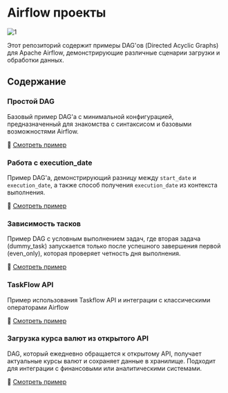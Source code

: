 # Airflow проекты

![1](https://github.com/user-attachments/assets/33bdc75a-4409-4aa7-9e62-009ab6b8b370)

Этот репозиторий содержит примеры DAG'ов (Directed Acyclic Graphs) для Apache Airflow, демонстрирующие различные сценарии загрузки и обработки данных.

## Содержание

### Простой DAG  
Базовый пример DAG'а с минимальной конфигурацией, предназначенный для знакомства с синтаксисом и базовыми возможностями Airflow.  

🔗 [Смотреть пример](https://github.com/erohin94/de_airflow_project/tree/main/first_dag)

### Работа с execution_date
Пример DAG'а, демонстрирующий разницу между `start_date` и `execution_date`, а также способ получения `execution_date` из контекста выполнения.

🔗 [Смотреть пример](https://github.com/erohin94/de_airflow_project/tree/main/second_dag)

### Зависимость тасков
Пример DAG с условным выполнением задач, где вторая задача (dummy_task) запускается только после успешного завершения первой (even_only), которая проверяет четность дня выполнения.

🔗 [Смотреть пример](https://github.com/erohin94/de_airflow_project/tree/main/dag_with_two_tasks)

### TaskFlow API
Пример использования Taskflow API и интеграции с классическими операторами Airflow

🔗 [Смотреть пример](https://github.com/erohin94/de_airflow_project/tree/main/taskflow_api)

### Загрузка курса валют из открытого API  
DAG, который ежедневно обращается к открытому API, получает актуальные курсы валют и сохраняет данные в хранилище. Подходит для интеграции с финансовыми или аналитическими системами.  

🔗 [Смотреть пример](https://github.com/erohin94/de_airflow_project/tree/main/taskflow_api)

